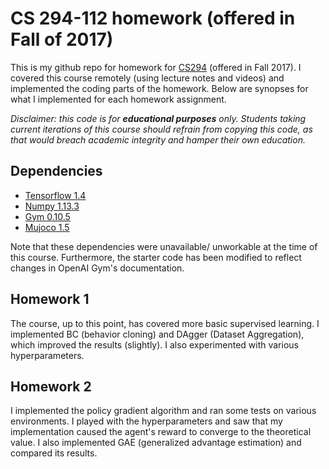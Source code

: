 # CS 294-112 homework (offered in Fall of 2017)

This is my github repo for homework for [CS294](http://rail.eecs.berkeley.edu/deeprlcourse-fa17/index.html) (offered in Fall 2017). I covered this course remotely (using lecture notes and videos) and implemented the coding parts of the homework. Below are synopses for what I implemented for each homework assignment.  

*Disclaimer: this code is for **educational purposes** only.  Students taking current iterations of this course should refrain from copying this code, as that would breach academic integrity and hamper their own education.*

## Dependencies

* [Tensorflow 1.4](https://www.tensorflow.org/)
* [Numpy 1.13.3](http://www.numpy.org/)
* [Gym 0.10.5](https://gym.openai.com/)
* [Mujoco 1.5](http://www.mujoco.org/)

Note that these dependencies were unavailable/ unworkable at the time of this course. Furthermore, the starter code has been modified to reflect changes in OpenAI Gym's documentation.

## Homework 1

The course, up to this point, has covered more basic supervised learning. I implemented BC (behavior cloning) and DAgger (Dataset Aggregation), which improved the results (slightly). I also experimented with various hyperparameters. 

## Homework 2

I implemented the policy gradient algorithm and ran some tests on various environments. I played with the hyperparameters and saw that my implementation caused the agent's reward to converge to the theoretical value. I also implemented GAE (generalized advantage estimation) and compared its results. 